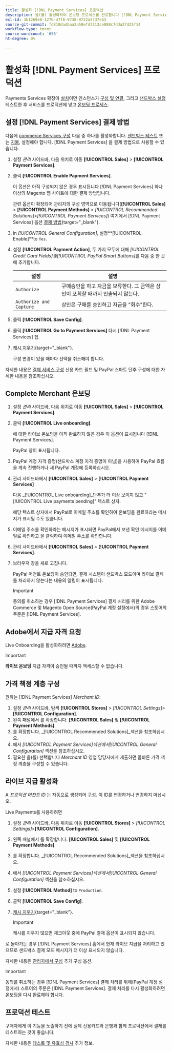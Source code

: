 ```yaml
---
title: 활성화 [!DNL Payment Services] 프로덕션
description: 을(를) 활성화하여 온보딩 프로세스를 완료합니다 [!DNL Payment Services] 제작 관련
exl-id: 3b1269e8-127b-47f8-9738-9722a5737c63
source-git-commit: fd818dadbaa2a58efd7313ce888c7dda27d25f14
workflow-type: tm+mt
source-wordcount: '658'
ht-degree: 0%

---
```


# 활성화 [!DNL Payment Services] 프로덕션

Payments Services 확장이 [설치](install.md)이면 인스턴스가 [구성 및 연결](connect.md), 그리고 [샌드박스 설정](sandbox.md) 테스트한 후 서비스를 프로덕션에 넣고 [온보딩 프로세스](onboard.md).

## 설정 [!DNL Payment Services] 결제 방법

다음에 [commerce Services 구성](connect.md#configure-commerce-services) 다음 중 하나를 활성화합니다. [샌드박스 테스트](sandbox.md#enable-sandbox-testing) 또는 [지불](#enable-live-payments), 설정해야 합니다. [!DNL Payment Services] 을 결제 방법으로 사용할 수 있습니다.

1. 설정 _관리_ 사이드바, 다음 위치로 이동 **[!UICONTROL Sales]** > **[!UICONTROL Payment Services]**.
1. 클릭 **[!UICONTROL Enable Payment Services]**.

   이 옵션은 아직 구성되지 않은 경우 표시됩니다 [!DNL Payment Services] 하나 이상의 Magento 웹 사이트에 대한 결제 방법입니다.

   관련 옵션이 확장되어 관리자의 구성 영역으로 이동됩니다(**[!UICONTROL Sales]** > **[!UICONTROL Payment Methods]** > _[!UICONTROL Recommended Solutions]_>_[!UICONTROL Payment Services]_) 여기에서 [!DNL Payment Services] 옵션 [결제 방법](https://docs.magento.com/user-guide/configuration/sales/payment-methods.html){target=&quot;_blank&quot;}.

1. in _[!UICONTROL General Configuration]_, 설정&#x200B;**[!UICONTROL Enable]**to `Yes`.
1. 설정 **[!UICONTROL Payment Action]**, 두 가지 모두에 대해 _[!UICONTROL Credit Card Fields]_및_[!UICONTROL PayPal Smart Buttons]_&#x200B;를 다음 중 한 곳에 추가합니다.

   | 설정 | 설명 |
   |---|---|
   | `Authorize` | 구매승인을 하고 자금을 보류한다. 그 금액은 상인이 포획할 때까지 인출되지 않는다. |
   | `Authorize and Capture` | 상인은 구매를 승인하고 자금을 &quot;회수&quot;한다. |

1. 클릭 **[!UICONTROL Save Config]**.
1. 클릭 **[!UICONTROL Go to Payment Services]** 다시 [!DNL Payment Services] 집.
1. [캐시 지우기](https://docs.magento.com/user-guide/system/cache-management.html){target=&quot;_blank&quot;}.

   구성 변경이 있을 때마다 선택을 취소해야 합니다.

자세한 내용은 [결제 서비스 구성](configure-admin.md) 신용 카드 필드 및 PayPal 스마트 단추 구성에 대한 자세한 내용을 참조하십시오.

## Complete Merchant 온보딩

1. 설정 _관리_ 사이드바, 다음 위치로 이동 **[!UICONTROL Sales]** > **[!UICONTROL Payment Services]**.
1. 클릭 **[!UICONTROL Live onboarding]**.

   에 대한 라이브 온보딩을 아직 완료하지 않은 경우 이 옵션이 표시됩니다 [!DNL Payment Services].

   PayPal 창이 표시됩니다.

1. PayPal 계정 자격 증명(샌드박스 계정 자격 증명이 아님)을 사용하여 PayPal 흐름을 계속 진행하거나 새 PayPal 계정에 등록하십시오.
1. 관리 사이드바에서 **[!UICONTROL Sales]** > **[!UICONTROL Payment Services]**

   다음 _[!UICONTROL Live onboarding]_단추가 더 이상 보이지 않고 &quot;[!UICONTROL Live payments pending]&quot; 텍스트 상자.

   해당 텍스트 상자에서 PayPal로 이메일 주소를 확인하여 온보딩을 완료하라는 메시지가 표시될 수도 있습니다.

1. 이메일 주소를 확인하라는 메시지가 표시되면 PayPal에서 보낸 확인 메시지를 이메일로 확인하고 을 클릭하여 이메일 주소를 확인합니다.
1. 관리 사이드바에서 **[!UICONTROL Sales]** > **[!UICONTROL Payment Services]**.
1. 브라우저 창을 새로 고칩니다.

   PayPal 머천트 온보딩이 승인되면, 결제 시스템이 샌드박스 모드이며 라이브 결제를 처리하지 않는다는 내용의 알림이 표시됩니다.

   >[!IMPORTANT]
   >
   >동의를 취소하는 경우 [!DNL Payment Services] 결제 처리를 위한 Adobe Commerce 및 Magento Open Source(PayPal 계정 설정에서)의 경우 스토어의 주문은 [!DNL Payment Services].

## Adobe에서 지급 자격 요청

Live Onboarding을 활성화하려면 [Adobe](https://business.adobe.com/resources/payment-services.html).

>[!IMPORTANT]
>
>**라이브 온보딩** 지급 자격이 승인될 때까지 액세스할 수 없습니다.

## 가격 책정 계층 구성

원하는 [!DNL Payment Services] _Merchant ID_:

1. 설정 _관리_ 사이드바, 탐색 **[!UICONTROL Stores]** > _[!UICONTROL Settings]_>**[!UICONTROL Configuration]**.
1. 왼쪽 패널에서 를 확장합니다. **[!UICONTROL Sales]** 및 **[!UICONTROL Payment Methods]**.
1. 를 확장합니다. _[!UICONTROL Recommended Solutions]_섹션을 참조하십시오.
1. 에서 _[!UICONTROL Payment Services]_섹션에서_[!UICONTROL General Configuration]_ 섹션을 참조하십시오.
1. 필요한 을(를) 선택합니다 _Merchant ID_ 영업 담당자에게 제출하면 올바른 가격 책정 계층을 구성할 수 있습니다.

## 라이브 지급 활성화

A _프로덕션 머천트 ID_ 는 자동으로 생성되어 [구성](configure-admin.md). 이 ID를 변경하거나 변경하지 마십시오.

Live Payments를 사용하려면

1. 설정 _관리_ 사이드바, 다음 위치로 이동 **[!UICONTROL Stores]** > _[!UICONTROL Settings]_>**[!UICONTROL Configuration]**.
1. 왼쪽 패널에서 를 확장합니다. **[!UICONTROL Sales]** 및 **[!UICONTROL Payment Methods]**.
1. 를 확장합니다. _[!UICONTROL Recommended Solutions]_섹션을 참조하십시오.
1. 에서 _[!UICONTROL Payment Services]_섹션에서_[!UICONTROL General Configuration]_ 섹션을 참조하십시오.
1. 설정 **[!UICONTROL Method]** to `Production`.
1. 클릭 **[!UICONTROL Save Config]**.
1. [캐시 지우기](https://docs.magento.com/user-guide/system/cache-management.html){target=&quot;_blank&quot;}.

   >[!IMPORTANT]
   >
   >캐시를 지우지 않으면 체크아웃 중에 PayPal 결제 옵션이 표시되지 않습니다.

로 돌아가는 경우 [!DNL Payment Services] 홈에서 현재 라이브 지급을 처리하고 있으므로 샌드박스 결제 모드 메시지가 더 이상 표시되지 않습니다.

자세한 내용은 [관리자에서 구성](configure-admin.md) 추가 구성 옵션.

>[!IMPORTANT]
>
>동의를 취소하는 경우 [!DNL Payment Services] 결제 처리를 위해(PayPal 계정 설정에서) 스토어의 주문은 [!DNL Payment Services]. 결제 처리를 다시 활성화하려면 온보딩을 다시 완료해야 합니다.

## 프로덕션 테스트

구매자에게 이 기능을 노출하기 전에 실제 신용카드와 은행과 함께 프로덕션에서 결제를 테스트하는 것이 좋습니다.

자세한 내용은 [테스트 및 유효성 검사](test-validate.md) 추가 정보.
